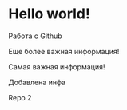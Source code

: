 # Hello world!

Работа с Github

Еще более важная информация!

Самая важная информация!

Добавлена инфа

Repo 2
